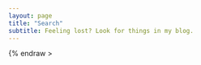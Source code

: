```yaml
---
layout: page
title: "Search"
subtitle: Feeling lost? Look for things in my blog.
---
```


<div id="search-box">
<script async src="https://cse.google.com/cse.js?cx=007329511013463188991:dwuuhyo_y_m"></script>
<div class="gcse-search">
</div>
{% endraw >